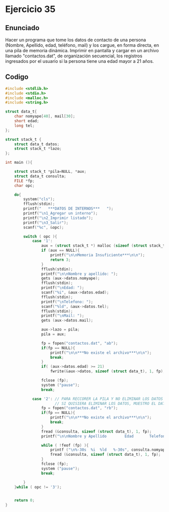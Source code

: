 # Ejercicio 35

## Enunciado
Hacer un programa que tome los datos de contacto de una persona (Nombre, Apellido, edad, teléfono, mail) y los cargue, 
en forma directa, en una pila de memoria dinámica. Imprimir en pantalla y cargar en un archivo llamado "contactos.dat", 
de organización secuencial, los registros ingresados por el usuario si la persona tiene una edad mayor a 21 años.

## Codigo
```c
#include <stdlib.h>
#include <stdio.h>
#include <malloc.h>
#include <string.h>

struct data_t{
	char nomyape[40], mail[30];
	short edad;
	long tel;
};

struct stack_t {
	struct data_t datos;
	struct stack_t *lazo;
};

int main (){

	struct stack_t *pila=NULL, *aux;
	struct data_t consulta;
	FILE *fp;
	char opc;

	do{
		system("cls");
		fflush(stdin);
		printf("   ***DATOS DE INTERNOS***   ");
		printf("\n1_Agregar un interno");
		printf("\n2_Imprimir listado");
		printf("\n3_Salir");
        scanf("%c", &opc);

		switch ( opc ){
		    case '1':
	    		aux = (struct stack_t *) malloc (sizeof (struct stack_t));
		    	if (aux == NULL){
		    		printf("\n\nMemoria Insuficiente***\n\n");
		    		return 3;
		    	}
		   		fflush(stdin);
		   		printf("\n\nNombre y apellido: ");
		   		gets (aux->datos.nomyape);
		   		fflush(stdin);
		   		printf("\nEdad: ");
		   		scanf("%i", &aux->datos.edad);
	    		fflush(stdin);
	    		printf("\nTelefono: ");
	    	    scanf("%ld", &aux->datos.tel);
		    	fflush(stdin);
		   		printf("\nMail: ");
		   		gets (aux->datos.mail);

		   		aux->lazo = pila;
		   		pila = aux;

		   		fp = fopen("contactos.dat", "ab");
		   		if(fp == NULL){
		       	   	printf("\n\n***No existe el archivo***\n\n");
		   	   	   	break;
		       	}
		    	if( (aux->datos.edad) >= 21)
		    		fwrite(&aux->datos, sizeof (struct data_t), 1, fp);

		    	fclose (fp);
		    	system ("pause");
		    	break;

		    case '2': // PARA RECCORER LA PILA Y NO ELIMINAR LOS DATOS DE LA MEMORIA, SOLO TENGO QUE RECORRERLA UTILIZANDO AUX
		    	      // SI QUISIERA ELIMINAR LOS DATOS, MUESTRO EL DATO USANDO LA PILA Y LIBERO USANDO FREE (AUX)
		    	fp = fopen("contactos.dat", "rb");
		    	if(fp == NULL){
		      	   	printf("\n\n***No existe el archivo***\n\n");
		   	   	   	break;
		       	}
		 		fread (&consulta, sizeof (struct data_t), 1, fp);
		 		printf("\n\nNombre y Apellido        Edad       Telefono          Mail");

		 		while ( !feof (fp) ){
		 			printf ("\n%-30s  %i  %ld   %-30s", consulta.nomyape, consulta.edad, consulta.tel, consulta.mail);
		 			fread (&consulta, sizeof (struct data_t), 1, fp);
		 		}
		    	fclose (fp);
		    	system ("pause");
		    	break;

		}
	}while ( opc != '3');


    return 0;
}

```
